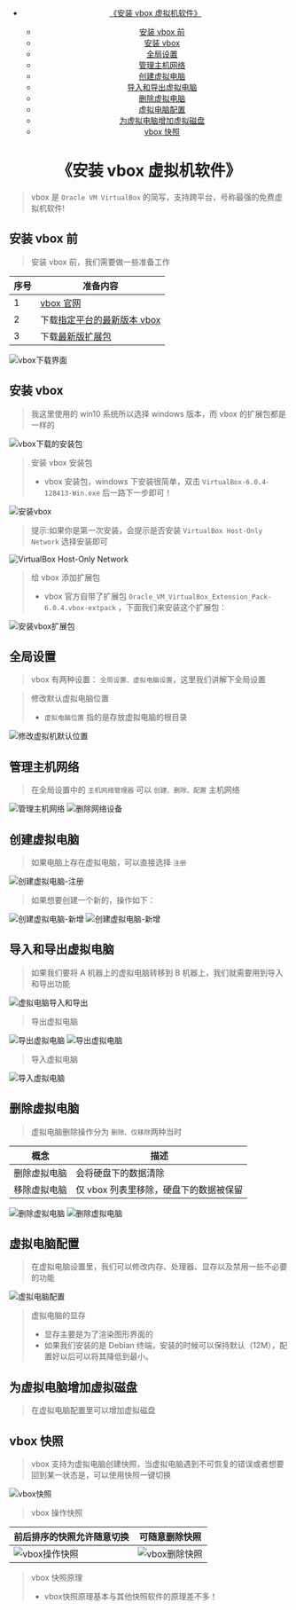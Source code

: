 <!-- TOC START min:1 max:3 link:true asterisk:false update:true -->
- [<center>《安装 vbox 虚拟机软件》<center>](#安装-vbox-虚拟机软件)
    - [安装 vbox 前](#安装-vbox-前)
    - [安装 vbox](#安装-vbox)
    - [全局设置](#全局设置)
    - [管理主机网络](#管理主机网络)
    - [创建虚拟电脑](#创建虚拟电脑)
    - [导入和导出虚拟电脑](#导入和导出虚拟电脑)
    - [删除虚拟电脑](#删除虚拟电脑)
    - [虚拟电脑配置](#虚拟电脑配置)
    - [为虚拟电脑增加虚拟磁盘](#为虚拟电脑增加虚拟磁盘)
    - [vbox 快照](#vbox-快照)
<!-- TOC END -->



# <center>《安装 vbox 虚拟机软件》<center>

> vbox 是 `Oracle VM VirtualBox` 的简写，支持跨平台，号称最强的免费虚拟机软件!

## 安装 vbox 前

> 安装 vbox 前，我们需要做一些准备工作

| 序号 | 准备内容                                                                 |
| ---- | ------------------------------------------------------------------------ |
| 1    | [vbox 官网](https://www.virtualbox.org/)                                 |
| 2    | 下载[指定平台的最新版本 vbox](https://www.virtualbox.org/wiki/Downloads) |
| 3    | 下载[最新版扩展包](https://www.virtualbox.org/wiki/Downloads)            |

![vbox下载界面](./static/01/vbox下载界面.png)

## 安装 vbox

> 我这里使用的 win10 系统所以选择 windows 版本，而 vbox 的扩展包都是一样的

![vbox下载的安装包](./static/01/vbox下载的安装包.png)

> 安装 vbox 安装包
>
> - vbox 安装包，windows 下安装很简单，双击 `VirtualBox-6.0.4-128413-Win.exe` 后一路下一步即可！

![安装vbox](./static/01/安装vbox.gif)

> 提示:如果你是第一次安装，会提示是否安装 `VirtualBox Host-Only Network` 选择安装即可

![VirtualBox Host-Only Network](./static/01/增加的网络设备.png)

> 给 vbox 添加扩展包
>
> - vbox 官方自带了扩展包 `Oracle_VM_VirtualBox_Extension_Pack-6.0.4.vbox-extpack` ，下面我们来安装这个扩展包：

![安装vbox扩展包](./static/01/安装vbox的扩展包.gif)

## 全局设置

> vbox 有两种设置： `全局设置、虚拟电脑设置`，这里我们讲解下全局设置

> 修改默认虚拟电脑位置
>
> - `虚拟电脑位置` 指的是存放虚拟电脑的根目录

![修改虚拟机默认位置](./static/01/全局设置-修改虚拟机默认位置.gif)

## 管理主机网络

> 在全局设置中的 `主机网络管理器` 可以 `创建、删除、配置` 主机网络

![管理主机网络](./static/01/全局设置-管理主机网络.gif)
![删除网络设备](./static/01/删除网络设备.png)

## 创建虚拟电脑

> 如果电脑上存在虚拟电脑，可以直接选择 `注册`

![创建虚拟电脑-注册](./static/01/创建虚拟电脑-注册.gif)

> 如果想要创建一个新的，操作如下：

![创建虚拟电脑-新增](./static/01/创建虚拟电脑-新增.gif)
![创建虚拟电脑-新增](./static/01/创建虚拟电脑-新增.png)

## 导入和导出虚拟电脑

> 如果我们要将 A 机器上的虚拟电脑转移到 B 机器上，我们就需要用到导入和导出功能

![虚拟电脑导入和导出](./static/01/虚拟电脑导入和导出.png)

> 导出虚拟电脑

![导出虚拟电脑](./static/01/导出虚拟电脑.gif)
![导出虚拟电脑](./static/01/导出虚拟电脑.png)

> 导入虚拟电脑

![导入虚拟电脑](./static/01/导入虚拟电脑.gif)

## 删除虚拟电脑

> 虚拟电脑删除操作分为 `删除、仅移除`两种当时

| 概念         | 描述                                   |
| ------------ | -------------------------------------- |
| 删除虚拟电脑 | 会将硬盘下的数据清除                   |
| 移除虚拟电脑 | 仅 vbox 列表里移除，硬盘下的数据被保留 |

![删除虚拟电脑](./static/01/删除虚拟电脑.gif)
![删除虚拟电脑](./static/01/删除虚拟电脑.png)

## 虚拟电脑配置

> 在虚拟电脑设置里，我们可以修改内存、处理器、显存以及禁用一些不必要的功能

![虚拟电脑配置](./static/01/虚拟电脑配置.gif)

> 虚拟电脑的显存
>
> - 显存主要是为了渲染图形界面的
> - 如果我们安装的是 Debian 终端，安装的时候可以保持默认（12M），配置好以后可以将其降低到最小。

## 为虚拟电脑增加虚拟磁盘

> 在虚拟电脑配置里可以增加虚拟磁盘



## vbox 快照

> vbox 支持为虚拟电脑创建快照，当虚拟电脑遇到不可恢复的错误或者想要回到某一状态是，可以使用快照一键切换

![vbox快照](./static/01/vbox快照.gif)

> vbox 操作快照

| 前后排序的快照允许随意切换                    | 可随意删除快照                                |
| --------------------------------------------- | --------------------------------------------- |
| ![vbox操作快照](./static/01/vbox操作快照.gif) | ![vbox删除快照](./static/01/vbox删除快照.gif) |

> vbox 快照原理
> - vbox快照原理基本与其他快照软件的原理差不多！
